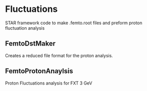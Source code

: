 # Fluctuations
STAR framework code to make .femto.root files and preform proton fluctuation analysis 

## FemtoDstMaker 
Creates a reduced file format for the proton analysis.

## FemtoProtonAnaylsis
Proton Fluctuations analysis for FXT 3 GeV
